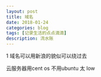 ```yaml
---
layout: post
title: 域名
date: 2018-01-24
categories: blog
tags: [记录生活的点点滴滴]
description: 流水账
---
```


1 域名可以用新浪的貌似可以绕过去

  云服务器用cent os 不用ubuntu 太 low

